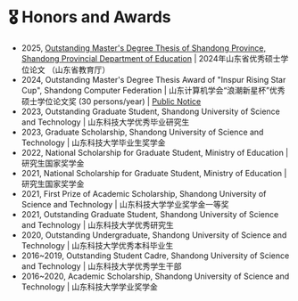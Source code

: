 # 🎖 Honors and Awards
- 2025, [Outstanding Master's Degree Thesis of Shandong Province, Shandong Provincial Department of Education](http://edu.shandong.gov.cn/art/2025/1/8/art_11982_10336266.html) | 2024年山东省优秀硕士学位论文 （山东省教育厅）
- 2024, Outstanding Master's Degree Thesis Award of "Inspur Rising Star Cup", Shandong Computer Federation \| 山东计算机学会“浪潮新星杯”优秀硕士学位论文奖 (30 persons/year) | [Public Notice](http://www.sd-cf.com.cn/info/933.jspx)
- 2023, Outstanding Graduate Student, Shandong University of Science and Technology \| 山东科技大学优秀毕业研究生
- 2023, Graduate Scholarship, Shandong University of Science and Technology \| 山东科技大学毕业生奖学金
- 2022, National Scholarship for Graduate Student, Ministry of Education \| 研究生国家奖学金
- 2021, National Scholarship for Graduate Student, Ministry of Education \| 研究生国家奖学金
- 2021, First Prize of Academic Scholarship, Shandong University of Science and Technology \| 山东科技大学学业奖学金一等奖
- 2021, Outstanding Graduate Student, Shandong University of Science and Technology \| 山东科技大学优秀研究生
- 2020, Outstanding Undergraduate, Shandong University of Science and Technology \| 山东科技大学优秀本科毕业生
- 2016~2019, Outstanding Student Cadre, Shandong University of Science and Technology \| 山东科技大学优秀学生干部
- 2016~2020, Academic Scholarship, Shandong University of Science and Technology \| 山东科技大学学业奖学金